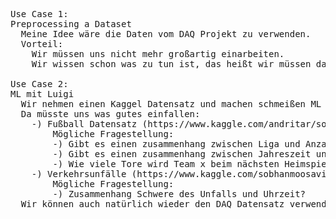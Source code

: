 <pre>
Use Case 1:
Preprocessing a Dataset
  Meine Idee wäre die Daten vom DAQ Projekt zu verwenden. 
  Vorteil:
    Wir müssen uns nicht mehr großartig einarbeiten.
    Wir wissen schon was zu tun ist, das heißt wir müssen das "nur" noch mit Luigi kombinieren

Use Case 2:
ML mit Luigi
  Wir nehmen einen Kaggel Datensatz und machen schmeißen ML drauf
  Da müsste uns was gutes einfallen:
    -) Fußball Datensatz (https://www.kaggle.com/andritar/soccer-games-in-england-20092019)
        Mögliche Fragestellung: 
        -) Gibt es einen zusammenhang zwischen Liga und Anzahl der Tore? 
        -) Gibt es einen zusammenhang zwischen Jahreszeit und Anzahl der Tore?
        -) Wie viele Tore wird Team x beim nächsten Heimspiel der Saison vermutlich machen?
    -) Verkehrsunfälle (https://www.kaggle.com/sobhanmoosavi/us-accidents)
        Mögliche Fragestellung:
        -) Zusammenhang Schwere des Unfalls und Uhrzeit?
  Wir können auch natürlich wieder den DAQ Datensatz verwenden (oder einen anderen aus dem Studium)
</pre>     

